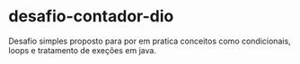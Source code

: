 # desafio-contador-dio

Desafio simples proposto para por em pratica conceitos como condicionais, loops e tratamento de exeções em java.
